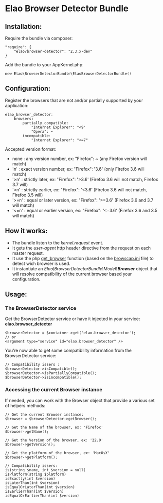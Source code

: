 Elao Browser Detector Bundle
========================

Installation:
-------------
Require the bundle via composer:

    "require": {
		"elao/browser-detector": "2.3.x-dev"
	}


Add the bundle to your AppKernel.php:

	new Elao\BrowserDetectorBundle\ElaoBrowserDetectorBundle()

Configuration:
--------------
Register the browsers that are not and/or partially supported by your application:

	elao_browser_detector:
    	browsers:
        	partially_compatible:
            	"Internet Explorer": "<9"
           		"Opera": ~
        	incompatible:
           		"Internet Explorer": "<=7"

Accepted version format:

-   none : any version number, ex: "Firefox": ~ (any Firefox version will match)
-	'n' : exact version number, ex: "Firefox": '3.6' (only Firefox 3.6 will match)
-	'>n' : strictly later, ex: "Firefox": '>3.6' (Firefox 3.6 will not match, Firefox 3.7 will)
-	'<n' : strictly earlier, ex: "Firefox": '<3.6' (Firefox 3.6 will not match, Firefox 3.5 will)
-	'>=n' : equal or later version, ex: "Firefox": '>=3.6' (Firefox 3.6 and 3.7 will match)
-   '<=n' : equal or earlier version, ex: "Firefox": '<=3.6' (Firefox 3.6 and 3.5 will match)


How it works:
-------------
-	The bundle listen to the *kernel.request* event.
-	It gets the *user-agent* http header directive from the request on each master request.
-	It use the php [get_browser](http://php.net/manual/function.get-browser.php) function (based on the [browscap.ini](http://tempdownloads.browserscap.com/) file) to detect wich browser is used.
-	It instantiate an _Elao\BrowserDetectorBundle\Model\\**Browser**_ object that will resolve compatibility of the current browser based your configuration.

Usage:
------
### The BrowserDetector service
Get the BrowserDetector service or have it injected in your service: **elao.browser_detector**

	$browserDetector = $container->get('elao.browser_detector');
	// or
	<argument type="service" id="elao.browser_detector" />

You're now able to get some compatibility information from the BrowserDetector service:

	// Compatibility issers :
	$browserDetector->isCompatible();
	$browserDetector->isPartiallyCompatible();
	$browserDetector->isIncompatible();

### Accessing the current Browser instance

If needed, you can work with the Browser object that provide a various set of helpers methods:

	// Get the current Browser instance:
	$browser = $browserDetector->getBrowser();

	// Get the Name of the browser, ex: 'Firefox'
	$browser->getName();

	// Get the Version of the browser, ex: '22.0'
	$browser->getVersion();

	// Get the platform of the browser, ex: 'MacOsX'
	$browser->getPlatform();

	// Compatibility issers:
	is(string $name, int $version = null)
	isPlatform(string $platform)
    isExactly(int $version)
	isLaterThan(int $version)
	isEqualOrLaterThan(int $version)
	isEarlierThan(int $version)
	isEqualOrEarlierThan(int $version)
